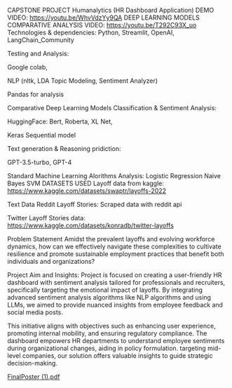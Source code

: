 CAPSTONE PROJECT
Humanalytics (HR Dashboard Application)
DEMO VIDEO: https://youtu.be/WhvVdzYy9QA
DEEP LEARNING MODELS COMPARATIVE ANALYSIS VIDEO:
https://youtu.be/T292C93X_uo
Technologies & dependencies:
Python, Streamlit, OpenAI, LangChain_Community

Testing and Analysis:

Google colab,

NLP (nltk, LDA Topic Modeling, Sentiment Analyzer)

Pandas for analysis

Comparative Deep Learning Models
Classification & Sentiment Analysis:

HuggingFace: Bert, Roberta, XL Net,

Keras Sequential model

Text generation & Reasoning pridiction:

GPT-3.5-turbo, GPT-4

Standard Machine Learning Alorithms Analysis:
Logistic Regression
Naive Bayes
SVM
DATASETS USED
Layoff data from kaggle: https://www.kaggle.com/datasets/swaptr/layoffs-2022

Text Data
Reddit Layoff Stories: Scraped data with reddit api

Twitter Layoff Stories data: https://www.kaggle.com/datasets/konradb/twitter-layoffs

Problem Statement
Amidst the prevalent layoffs and evolving workforce dynamics, how can we effectively navigate these complexities to cultivate resilience and promote sustainable employment practices that benefit both individuals and organizations?

Project Aim and Insights:
Project is focused on creating a user-friendly HR dashboard with sentiment analysis tailored for professionals and recruiters, specifically targeting the emotional impact of layoffs. By integrating advanced sentiment analysis algorithms like NLP algorithms and using LLMs, we aimed to provide nuanced insights from employee feedback and social media posts.

This initiative aligns with objectives such as enhancing user experience, promoting internal mobility, and ensuring regulatory compliance. The dashboard empowers HR departments to understand employee sentiments during organizational changes, aiding in policy formulation. targeting mid-level companies, our solution offers valuable insights to guide strategic decision-making.

[FinalPoster (1).pdf](https://github.com/mtayyab25/Capstone_CS-5588-/files/15257126/FinalPoster.1.pdf)

